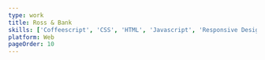```yaml
---
type: work
title: Ross & Bank
skills: ['Coffeescript', 'CSS', 'HTML', 'Javascript', 'Responsive Design', 'SASS']
platform: Web
pageOrder: 10
---
```


